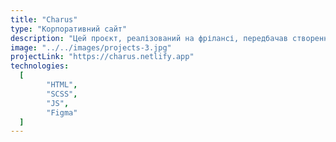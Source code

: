```yaml
---
title: "Charus"
type: "Корпоративний сайт"
description: "Цей проєкт, реалізований на фрілансі, передбачав створення корпоративного вебсайту з використанням HTML, SCSS і JavaScript. Я тісно співпрацював із дизайнером, щоб покращити як візуальну привабливість, так і функціональність сайту. Окрім технічних аспектів, вирішальну роль відігравала ефективна комунікація, оскільки я вказував клієнту на нюанси дизайну. Крім того, я взяв на себе завдання переконати клієнта в необхідності конкретних змін, спрямованих на оптимізацію загального користувацького досвіду (надто великими виявилися текст, зображення, відступи та ширина контейнера)".
image: "../../images/projects-3.jpg"
projectLink: "https://charus.netlify.app"
technologies:
  [
		"HTML",
		"SCSS",
		"JS",
		"Figma"
  ]
---
```

